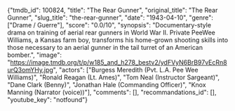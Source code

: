 {"tmdb_id": 100824, "title": "The Rear Gunner", "original_title": "The Rear Gunner", "slug_title": "the-rear-gunner", "date": "1943-04-10", "genre": ["Drame / Guerre"], "score": "0.0/10", "synopsis": "Documentary-style drama on training of aerial rear gunners in World War II. Private PeeWee Williams, a Kansas farm boy, transforms his home-grown shooting skills into those necessary to an aerial gunner in the tail turret of an American bomber.", "image": "https://image.tmdb.org/t/p/w185_and_h278_bestv2/ydFVyN6BrB97vEcRn8urQ3omYHy.jpg", "actors": ["Burgess Meredith (Pvt. L.A. Pee Wee Williams)", "Ronald Reagan (Lt. Ames)", "Tom Neal (Instructor Sargeant)", "Dane Clark (Benny)", "Jonathan Hale (Commanding Officer)", "Knox Manning (Narrator (voice))"], "comments": [], "recommandations_id": [], "youtube_key": "notfound"}